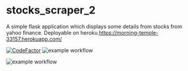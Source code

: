 # stocks_scraper_2
A simple flask application which displays some details from stocks from yahoo finance.
Deployable on heroku.https://morning-temple-33157.herokuapp.com/


[![CodeFactor](https://www.codefactor.io/repository/github/phillip2468/stocks_scraper_2/badge)](https://www.codefactor.io/repository/github/phillip2468/stocks_scraper_2)
![example workflow](https://github.com/github/phillip2468/stocks_scraper_2/workflows/test.yml/badge.svg)

![example workflow](https://github.com/phillip2468/stocks_scraper_2/workflows/main.yml/badge.svg)
